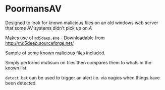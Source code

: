 # PoormansAV

Designed to look for known malicious files on an old windows web server that
some AV systems didn't pick up on.A

Makes use of `md5deep.exe` - Downloadable from http://md5deep.sourceforge.net/

Sample of some known malicious files included.

Simply performs md5sum on files then compares them to whats in the known list.

`detect.bat` can be used to trigger an alert i.e. via nagios when things have
been detected.


